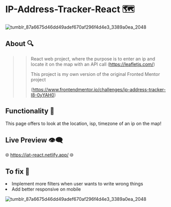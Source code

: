 # IP-Address-Tracker-React 🗺
![tumblr_87a6675d46dd49adef670af296f4d4e3_3389a0ea_2048](https://user-images.githubusercontent.com/72955349/225449540-e0152a32-2ad1-4a78-9c32-2d6b3ec7975b.png)

## About 🔍

>>React web project, where the purpose is to enter an ip and locate it on the map with an API call (https://leafletjs.com/) </p>
>>This project is my own version of the original Fronted Mentor project </p> (https://www.frontendmentor.io/challenges/ip-address-tracker-I8-0yYAH0)

## Functionality 🛬
This page offers to look at the location, isp, timezone of an ip on the map! </p>

## Live Preview 👁‍🗨
🌐 https://iat-react.netlify.app/ 🌐

## To fix 🔧
<li> Implement more filters when user wants to write wrong things</li>
<li> Add better responsive on mobile </li>

![tumblr_87a6675d46dd49adef670af296f4d4e3_3389a0ea_2048](https://user-images.githubusercontent.com/72955349/225449562-621bf7cd-cbef-41bd-b519-6e782af4e2d7.png)
